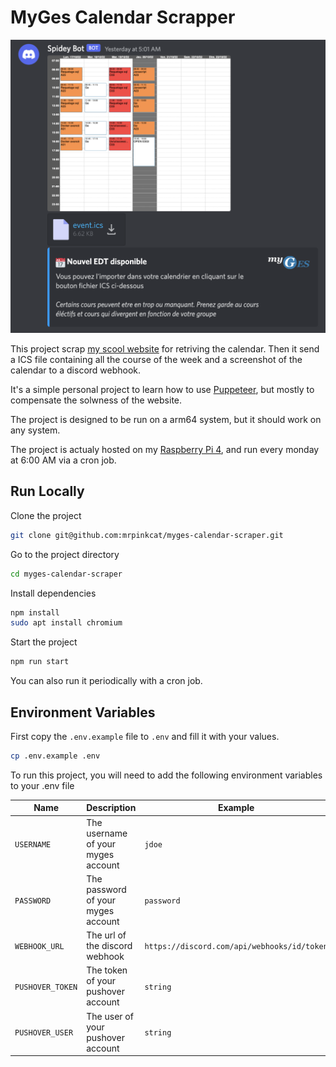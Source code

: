 
# MyGes Calendar Scrapper

![DiscordImage](./images/screen.png)

This project scrap [my scool website](https://myges.fr) for retriving the calendar. Then it send a ICS file containing all the course of the week and a screenshot of the calendar to a discord webhook.

It's a simple personal project to learn how to use [Puppeteer](https://github.com/puppeteer/puppeteer), but mostly to compensate the solwness of the website.

The project is designed to be run on a arm64 system, but it should work on any system.

The project is actualy hosted on my [Raspberry Pi 4](https://www.raspberrypi.org/products/raspberry-pi-4-model-b/), and run every monday at 6:00 AM via a cron job.

## Run Locally

Clone the project

```bash
git clone git@github.com:mrpinkcat/myges-calendar-scraper.git
```

Go to the project directory

```bash
cd myges-calendar-scraper
```

Install dependencies

```bash
npm install
sudo apt install chromium
```

Start the project

```bash
npm run start
```

You can also run it periodically with a cron job.

## Environment Variables

First copy the `.env.example` file to `.env` and fill it with your values.

```bash
cp .env.example .env
```

To run this project, you will need to add the following environment variables to your .env file

| Name | Description | Example |
| --- | --- | --- |
| `USERNAME` | The username of your myges account | `jdoe` |
| `PASSWORD` | The password of your myges account | `password` |
| `WEBHOOK_URL` | The url of the discord webhook | `https://discord.com/api/webhooks/id/token` |
| `PUSHOVER_TOKEN` | The token of your pushover account | `string` |
| `PUSHOVER_USER` | The user of your pushover account | `string` |
